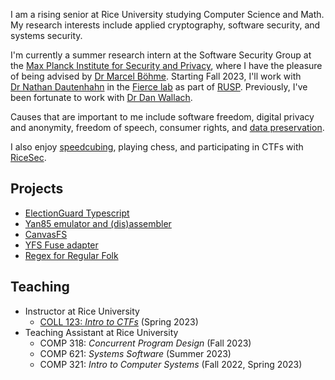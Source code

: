 I am a rising senior at Rice&nbsp;University studying Computer&nbsp;Science and Math. My research interests include applied cryptography, software security, and systems security.

I'm currently a summer research intern at the Software Security Group at the [Max Planck Institute for Security and Privacy](https://www.mpi-sp.org/), where I have the pleasure of being advised by [Dr&nbsp;Marcel&nbsp;Böhme](https://mboehme.github.io/). Starting Fall 2023, I'll work with [Dr&nbsp;Nathan&nbsp;Dautenhahn](https://nathandautenhahn.com/) in the [Fierce lab](https://fierce-lab.gitlab.io/) as part of [RUSP](https://ouri.rice.edu/research-programs/rusp). Previously, I've been fortunate to work with [Dr&nbsp;Dan&nbsp;Wallach](https://www.cs.rice.edu/~dwallach/).

Causes that are important to me include software freedom, digital privacy and anonymity, freedom of speech, consumer rights, and [data preservation](https://archive.org/details/@eabf4fdb0f7a).

I also enjoy [speedcubing](https://www.worldcubeassociation.org/persons/2022MINO03), playing chess, and participating in CTFs with [RiceSec](https://sec.rice.edu).

## Projects

<!-- More details coming soon -->

- [ElectionGuard Typescript](https://github.com/danwallach/ElectionGuard-TypeScript)
- [Yan85 emulator and (dis)assembler](https://github.com/shreyasminocha/gyan)
- [CanvasFS](https://github.com/shreyasminocha/canvas-fs)
- [YFS Fuse adapter](https://github.com/shreyasminocha/yfs-fuse)
- [Regex for Regular Folk](https://refrf.dev/)

<!-- ## Publications

[Coming soon] -->

## Teaching

- Instructor at Rice University
    - [COLL 123: _Intro to CTFs_](https://canvas.rice.edu/courses/55235) (Spring 2023)
- Teaching Assistant at Rice University
    - COMP 318: _Concurrent Program Design_ (Fall 2023)
    - COMP 621: _Systems Software_ (Summer 2023)
    - COMP 321: _Intro to Computer Systems_ (Fall 2022, Spring 2023)
